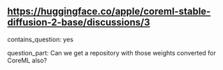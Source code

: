 ## https://huggingface.co/apple/coreml-stable-diffusion-2-base/discussions/3

contains_question: yes

question_part: Can we get a repository with those weights converted for CoreML also?